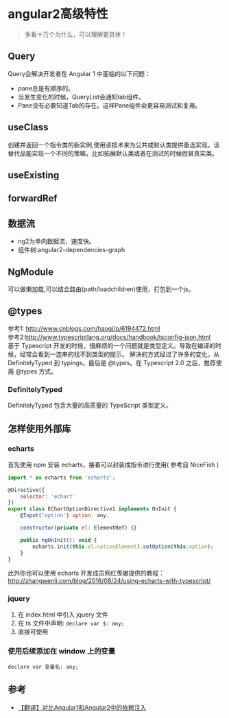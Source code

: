 # angular2高级特性
> 多看十万个为什么，可以理解更具体！

## Query
Query会解决开发者在 Angular 1 中面临的以下问题：
* pane总是有顺序的。
* 当发生变化的时候，QueryList会通知tab组件。
* Pane没有必要知道Tab的存在。这样Pane组件会更容易测试和复用。

## useClass
创建并返回一个指令类的新实例,使用该技术来为公共或默认类提供备选实现。该替代品能实现一个不同的策略，比如拓展默认类或者在测试的时候假冒真实类。

## useExisting

## forwardRef

## 数据流
* ng2为单向数据流，速度快。
* 组件树:angular2-dependencies-graph


## NgModule
可以做懒加载,可以结合路由(path/loadchildren)使用，打包到一个js。

##  @types
参考1: http://www.cnblogs.com/haogj/p/6194472.html  
参考2:http://www.typescriptlang.org/docs/handbook/tsconfig-json.html  
基于 Typescript 开发的时候，很麻烦的一个问题就是类型定义。导致在编译的时候，经常会看到一连串的找不到类型的提示。
解决的方式经过了许多的变化，从 DefinitelyTyped 到 typings。最后是 @types。在 Typescript 2.0 之后，推荐使用 @types 方式。
### DefinitelyTyped
DefinitelyTyped 包含大量的高质量的 TypeScript 类型定义。



## 怎样使用外部库
### echarts

首先使用 npm 安装 echarts，接着可以封装成指令进行使用( 参考自 NiceFish )
```javascript
import * as echarts from 'echarts';

@Directive({
    selector: 'echart'
})
export class EChartOptionDirective1 implements OnInit {
    @Input('option') option: any;

    constructor(private el: ElementRef) {}

    public ngOnInit(): void {
        echarts.init(this.el.nativeElement).setOption(this.option);
    }
}
```
此外你也可以使用 echarts 开发成员网红羡辙提供的教程：  
http://zhangwenli.com/blog/2016/08/24/using-echarts-with-typescript/



### jquery
1. 在 index.html 中引入 jquery 文件
2. 在 ts 文件中声明: ```declare var $: any;```
3. 直接可使用

### 使用后续添加在 window 上的变量
```declare var 变量名: any;```


## 参考
* [【翻译】对比Angular1和Angular2中的依赖注入](https://my.oschina.net/mumu/blog/775695?utm_source=tuicool)
